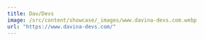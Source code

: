 ```yaml
---
title: Dav/Devs
image: /src/content/showcase/_images/www.davina-devs.com.webp
url: "https://www.davina-devs.com/"
---
```

